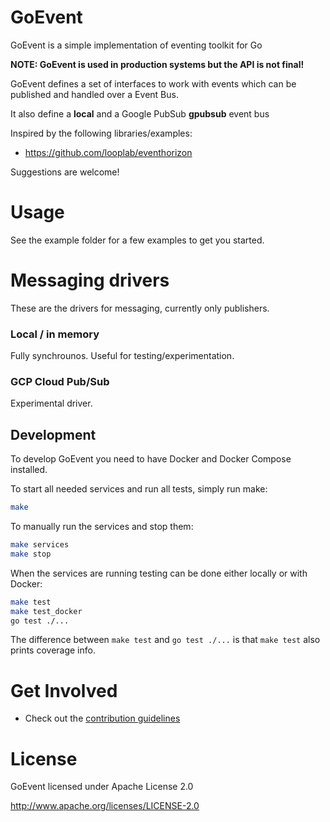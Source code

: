 
# GoEvent

GoEvent is a simple implementation of eventing toolkit for Go

**NOTE: GoEvent is used in production systems but the API is not final!**


GoEvent defines a set of interfaces to work with events which can be published and handled over a Event Bus. 

It also define a **local** and a Google PubSub **gpubsub** event bus

Inspired by the following libraries/examples:

- https://github.com/looplab/eventhorizon


Suggestions are welcome!

# Usage

See the example folder for a few examples to get you started.


# Messaging drivers

These are the drivers for messaging, currently only publishers.

### Local / in memory

Fully synchrounos. Useful for testing/experimentation.

### GCP Cloud Pub/Sub

Experimental driver.

## Development

To develop GoEvent you need to have Docker and Docker Compose installed.

To start all needed services and run all tests, simply run make:

```bash
make
```

To manually run the services and stop them:

```bash
make services
make stop
```

When the services are running testing can be done either locally or with Docker:

```bash
make test
make test_docker
go test ./...
```

The difference between `make test` and `go test ./...` is that `make test` also prints coverage info.

# Get Involved

- Check out the [contribution guidelines](CONTRIBUTING.md)

# License
GoEvent licensed under Apache License 2.0

http://www.apache.org/licenses/LICENSE-2.0
